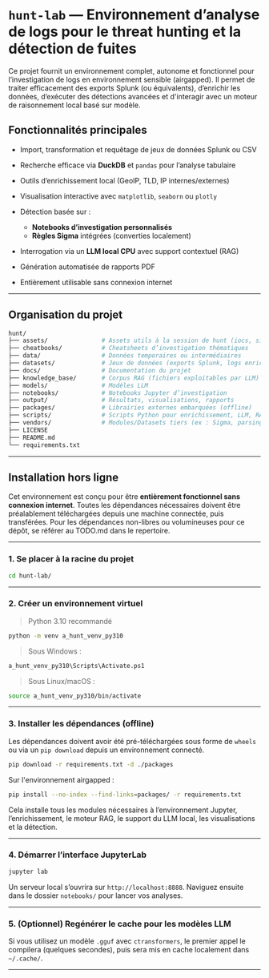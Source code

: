 # `hunt-lab` — Environnement d’analyse de logs pour le threat hunting et la détection de fuites

Ce projet fournit un environnement complet, autonome et fonctionnel pour l’investigation de logs en environnement sensible (airgapped). Il permet de traiter efficacement des exports Splunk (ou équivalents), d’enrichir les données, d’exécuter des détections avancées et d'interagir avec un moteur de raisonnement local basé sur modèle.

## Fonctionnalités principales

* Import, transformation et requêtage de jeux de données Splunk ou CSV
* Recherche efficace via **DuckDB** et `pandas` pour l’analyse tabulaire
* Outils d’enrichissement local (GeoIP, TLD, IP internes/externes)
* Visualisation interactive avec `matplotlib`, `seaborn` ou `plotly`
* Détection basée sur :

  * **Notebooks d’investigation personnalisés**
  * **Règles Sigma** intégrées (converties localement)
* Interrogation via un **LLM local CPU** avec support contextuel (RAG)
* Génération automatisée de rapports PDF
* Entièrement utilisable sans connexion internet

---

## Organisation du projet

```bash
hunt/
├── assets/               # Assets utils à la session de hunt (iocs, sigma...)
├── cheatbooks/           # Cheatsheets d’investigation thématiques
├── data/                 # Données temporaires ou intermédiaires
├── datasets/             # Jeux de données (exports Splunk, logs enrichis)
├── docs/                 # Documentation du projet
├── knowledge_base/       # Corpus RAG (fichiers exploitables par LLM)
├── models/               # Modèles LLM
├── notebooks/            # Notebooks Jupyter d’investigation
├── output/               # Résultats, visualisations, rapports
├── packages/             # Librairies externes embarquées (offline)
├── scripts/              # Scripts Python pour enrichissement, LLM, RAG
├── vendors/              # Modules/Datasets tiers (ex : Sigma, parsing YAML, rules)
├── LICENSE
├── README.md
└── requirements.txt
```

---

## Installation hors ligne

Cet environnement est conçu pour être **entièrement fonctionnel sans connexion internet**. Toutes les dépendances nécessaires doivent être préalablement téléchargées depuis une machine connectée, puis transférées.
Pour les dépendances non-libres ou volumineuses pour ce dépôt, se référer au TODO.md dans le repertoire.

---

### 1. **Se placer à la racine du projet**

```bash
cd hunt-lab/
```

---
### 2. **Créer un environnement virtuel**

> Python 3.10 recommandé

```bash
python -m venv a_hunt_venv_py310
```

> Sous Windows :

```ps
a_hunt_venv_py310\Scripts\Activate.ps1
```

> Sous Linux/macOS :

```bash
source a_hunt_venv_py310/bin/activate
```

---

### 3. **Installer les dépendances (offline)**

Les dépendances doivent avoir été pré-téléchargées sous forme de `wheels` ou via un `pip download` depuis un environnement connecté.
```bash
pip download -r requirements.txt -d ./packages
```
Sur l'environnement airgapped :
```bash
pip install --no-index --find-links=packages/ -r requirements.txt
```

Cela installe tous les modules nécessaires à l’environnement Jupyter, l’enrichissement, le moteur RAG, le support du LLM local, les visualisations et la détection.

---

### 4. **Démarrer l’interface JupyterLab**

```bash
jupyter lab
```

Un serveur local s’ouvrira sur `http://localhost:8888`.
Naviguez ensuite dans le dossier `notebooks/` pour lancer vos analyses.

---

### 5. **(Optionnel) Regénérer le cache pour les modèles LLM**

Si vous utilisez un modèle `.gguf` avec `ctransformers`, le premier appel le compilera (quelques secondes), puis sera mis en cache localement dans `~/.cache/`.

---
